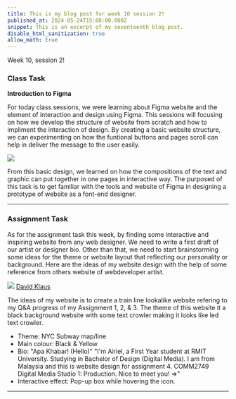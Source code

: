 ```yaml
---
title: This is my blog post for week 10 session 2!
published_at: 2024-05-24T15:00:00.000Z
snippet: This is an excerpt of my seventeenth blog post.
disable_html_sanitization: true
allow_math: true
---
```


Week 10, session 2!

### Class Task

**Introduction to Figma**

For today class sessions, we were learning about Figma website and the element of interaction and design using Figma. This sessions will focusing on how we develop the structure of website from scratch and how to impliment the interaction of design. By creating a basic website structure, we can experimenting on how the funtional buttons and pages scroll can help in deliver the message to the user easily.

![](/images/at4images/w10s2_figmabasic.png)

From this basic design, we learned on how the compositions of the text and graphic can put together in one pages in interactive way. The purposed of this task is to get familiar with the tools and website of Figma in designing a prototype of website as a font-end designer.


---

### Assignment Task

As for the assignment task this week, by finding some interactive and inspiring website from any web designer. We need to write a first draft of our artist or designer bio. Other than that, we need to start brainstorming some ideas for the theme or website layout that reflecting our personality or background. Here are the ideas of my website design with the help of some reference from others website of webdeveloper artist.

![](/images/at4images/w10s2_davidhomepage.png)
[David Klaus](https://www.davidklaus.de/)

The ideas of my website is to create a train line lookalike website refering to my Q&A progress of my Assignment 1, 2, & 3. The theme of this website it a black background website with some text crowler making it looks like led text crowler. 

- Theme: NYC Subway map/line
- Main colour: Black & Yellow
- Bio: "Apa Khabar! (Hello)" "I'm Airiel, a First Year student at RMIT University. Studying in Bachelor of Design (Digital Media). I am from Malaysia and this is website design for assignment 4. COMM2749  Digital Media Studio 1: Production. Nice to meet you! =>"
- Interactive effect: Pop-up box while hovering the icon.

---